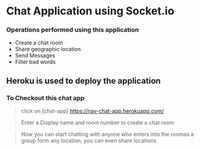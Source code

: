 # Chat Application using Socket.io

### Operations performed using this application 

- Create a chat room
- Share geographic location
- Send Messages
- Filter bad words

## Heroku is used to deploy the application

### To Checkout this chat app

> click on [chat-app] https://nav-chat-app.herokuapp.com/

> Enter a Display name and room number to create a chat room

> Now you can start chatting with anyone who enters into the roomas a group form any location, you can even share locations

